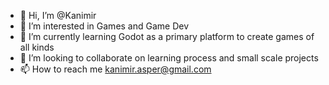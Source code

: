 - 👋 Hi, I’m @Kanimir
- 👀 I’m interested in Games and Game Dev 
- 🌱 I’m currently learning Godot as a primary platform to create games of all kinds
- 💞️ I’m looking to collaborate on learning process and small scale projects
- 📫 How to reach me kanimir.asper@gmail.com

<!---
Kanimir/Kanimir is a ✨ special ✨ repository because its `README.md` (this file) appears on your GitHub profile.
You can click the Preview link to take a look at your changes.
--->
